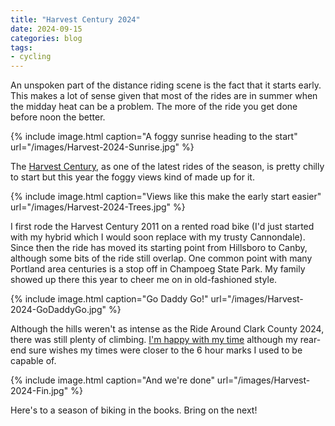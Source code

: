 ```yaml
---
title: "Harvest Century 2024"
date: 2024-09-15
categories: blog
tags:
- cycling
---
```


An unspoken part of the distance riding scene is the fact that it starts early.
This makes a lot of sense given that most of the rides are in summer when the
midday heat can be a problem. The more of the ride you get done before noon the
better.

{% include image.html
    caption="A foggy sunrise heading to the start"
    url="/images/Harvest-2024-Sunrise.jpg"
%}

The [Harvest Century](https://orbike.com/hc/), as one of the latest rides of the
season, is pretty chilly to start but this year the foggy views kind of made up
for it.

{% include image.html
    caption="Views like this make the early start easier"
    url="/images/Harvest-2024-Trees.jpg"
%}

I first rode the Harvest Century 2011 on a rented road bike (I'd just started
with my hybrid which I would soon replace with my trusty Cannondale). Since then
the ride has moved its starting point from Hillsboro to Canby, although some
bits of the ride still overlap. One common point with many Portland area
centuries is a stop off in Champoeg State Park. My family showed up there this
year to cheer me on in old-fashioned style.

{% include image.html
    caption="Go Daddy Go!"
    url="/images/Harvest-2024-GoDaddyGo.jpg"
%}

Although the hills weren't as intense as the Ride Around Clark County 2024,
there was still plenty of climbing. [I'm happy with my
time](https://www.strava.com/activities/12420823827) although my rear-end sure
wishes my times were closer to the 6 hour marks I used to be capable of.

{% include image.html
    caption="And we're done"
    url="/images/Harvest-2024-Fin.jpg"
%}

Here's to a season of biking in the books. Bring on the next!
